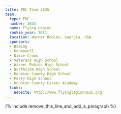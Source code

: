 ```yaml
---
title: FRC Team 3635
team:
  type: FRC
  number: 3635
  name: Flying Legion
  rookie_year: 2011
  location: Warner Robins, Georgia, USA
  sponsors:
  - Boeing
  - Honeywell
  - Dixie Crows
  - Veterans High School
  - Warner Robins High School
  - Northside High School
  - Houston County High School
  - Perry High School
  - Houston County Career Academy
  links:
    Website: http://www.flyinglegion3635.org
---
```


{% include remove_this_line_and_add_a_paragraph %}